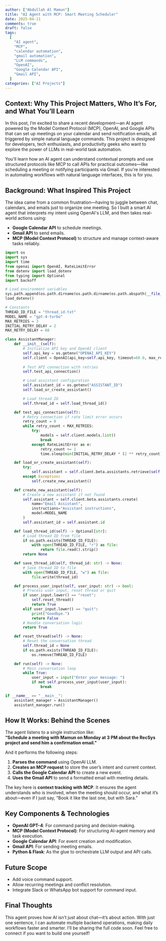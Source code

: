 ```yaml
---
author: ["Abdullah Al Mamun"]
title: "AI Agent with MCP: Smart Meeting Scheduler"
date: 2025-04-11
comments: true
draft: false
tags:
  [
    "AI agent",
    "MCP",
    "calendar automation",
    "gmail automation",
    "LLM commands",
    "OpenAI",
    "Google Calendar API",
    "Gmail API",
  ]
categories: ["AI Projects"]
---
```




## Context: Why This Project Matters, Who It’s For, and What You’ll Learn

In this post, I’m excited to share a recent development—an AI agent powered by the Model Context Protocol (MCP), OpenAI, and Google APIs that can set up meetings on your calendar and send notification emails, all triggered by simple natural language commands. This project is designed for developers, tech enthusiasts, and productivity geeks who want to explore the power of LLMs in real-world task automation.

You'll learn how an AI agent can understand contextual prompts and use structured protocols like MCP to call APIs for practical outcomes—like scheduling a meeting or notifying participants via Gmail. If you're interested in automating workflows with natural language interfaces, this is for you.

## Background: What Inspired This Project

The idea came from a common frustration—having to juggle between chat, calendars, and emails just to organize one meeting. So I built a smart AI agent that interprets my intent using OpenAI's LLM, and then takes real-world actions using:

- **Google Calendar API** to schedule meetings.
- **Gmail API** to send emails.
- **MCP (Model Context Protocol)** to structure and manage context-aware tasks reliably.

```python
import os
import sys
import time
from openai import OpenAI, RateLimitError
from dotenv import load_dotenv
from typing import Optional
import backoff

# Load environment variables
sys.path.append(os.path.dirname(os.path.dirname(os.path.abspath(__file__))))
load_dotenv()

# Constants
THREAD_ID_FILE = "thread_id.txt"
MODEL_NAME = "gpt-4-turbo"
MAX_RETRIES = 3
INITIAL_RETRY_DELAY = 2
MAX_RETRY_DELAY = 60

class AssistantManager:
    def __init__(self):
        # Initialize API key and OpenAI client
        self.api_key = os.getenv("OPENAI_API_KEY")
        self.client = OpenAI(api_key=self.api_key, timeout=60.0, max_retries=5)
        
        # Test API connection with retries
        self.test_api_connection()

        # Load assistant configuration
        self.assistant_id = os.getenv("ASSISTANT_ID")
        self.load_or_create_assistant()

        # Load thread ID
        self.thread_id = self.load_thread_id()

    def test_api_connection(self):
        # Retry connection if rate limit error occurs
        retry_count = 0
        while retry_count < MAX_RETRIES:
            try:
                models = self.client.models.list()
                break
            except RateLimitError as e:
                retry_count += 1
                time.sleep(min(INITIAL_RETRY_DELAY * (2 ** retry_count), MAX_RETRY_DELAY))

    def load_or_create_assistant(self):
        try:
            self.assistant = self.client.beta.assistants.retrieve(self.assistant_id)
        except Exception:
            self.create_new_assistant()

    def create_new_assistant(self):
        # Create a new assistant if not found
        self.assistant = self.client.beta.assistants.create(
            name="Email Assistant",
            instructions="Assistant instructions",
            model=MODEL_NAME
        )
        self.assistant_id = self.assistant.id

    def load_thread_id(self) -> Optional[str]:
        # Load thread ID from file
        if os.path.exists(THREAD_ID_FILE):
            with open(THREAD_ID_FILE, "r") as file:
                return file.read().strip()
        return None

    def save_thread_id(self, thread_id: str) -> None:
        # Save thread ID to file
        with open(THREAD_ID_FILE, "w") as file:
            file.write(thread_id)

    def process_user_input(self, user_input: str) -> bool:
        # Process user input, reset thread or quit
        if user_input.lower() == "reset":
            self.reset_thread()
            return True
        elif user_input.lower() == "quit":
            print("Goodbye.")
            return False
        # Handle conversation logic
        return True

    def reset_thread(self) -> None:
        # Reset the conversation thread
        self.thread_id = None
        if os.path.exists(THREAD_ID_FILE):
            os.remove(THREAD_ID_FILE)

    def run(self) -> None:
        # Main conversation loop
        while True:
            user_input = input("Enter your message: ")
            if not self.process_user_input(user_input):
                break

if __name__ == "__main__":
    assistant_manager = AssistantManager()
    assistant_manager.run()


```

## How It Works: Behind the Scenes

The agent listens to a single instruction like:  
**“Schedule a meeting with Mamun on Monday at 3 PM about the RecSys project and send him a confirmation email.”**

And it performs the following steps:

1. **Parses the command** using OpenAI LLM.
2. **Creates an MCP request** to store the user’s intent and current context.
3. **Calls the Google Calendar API** to create a new event.
4. **Uses the Gmail API** to send a formatted email with meeting details.

The key here is **context tracking with MCP**. It ensures the agent understands who is involved, when the meeting should occur, and what it’s about—even if I just say, “Book it like the last one, but with Sara.”

## Key Components & Technologies

- **OpenAI GPT-4**: For command parsing and decision-making.
- **MCP (Model Context Protocol)**: For structuring AI-agent memory and task execution.
- **Google Calendar API**: For event creation and modification.
- **Gmail API**: For sending meeting emails.
- **Python & Flask**: As the glue to orchestrate LLM output and API calls.

## Future Scope

- Add voice command support.
- Allow recurring meetings and conflict resolution.
- Integrate Slack or WhatsApp bot support for command input.

## Final Thoughts

This agent proves how AI isn’t just about chat—it’s about action. With just one sentence, I can automate multiple backend operations, making daily workflows faster and smarter. I’ll be sharing the full code soon. Feel free to connect if you want to build one yourself!
